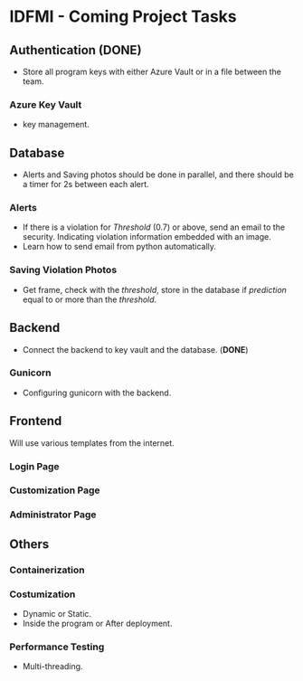 # IDFMI - Coming Project Tasks

## Authentication (**DONE**)
- Store all program keys with either Azure Vault or in a file between the team.
### Azure Key Vault
- key management.

## Database
- Alerts and Saving photos should be done in parallel, and there should be a timer for 2s between each alert.
### Alerts
- If there is a violation for *Threshold* (0.7) or above, send an email to the security. Indicating violation information embedded with an image.
- Learn how to send email from python automatically.
### Saving Violation Photos
- Get frame, check with the *threshold*, store in the database if *prediction* equal to or more than the *threshold*.

## Backend
- Connect the backend to key vault and the database. (**DONE**)
### Gunicorn
- Configuring gunicorn with the backend.

## Frontend 
Will use various templates from the internet.
### Login Page
### Customization Page
### Administrator Page

## Others
### Containerization
### Costumization
- Dynamic or Static.
- Inside the program or After deployment.
### Performance Testing
- Multi-threading.
